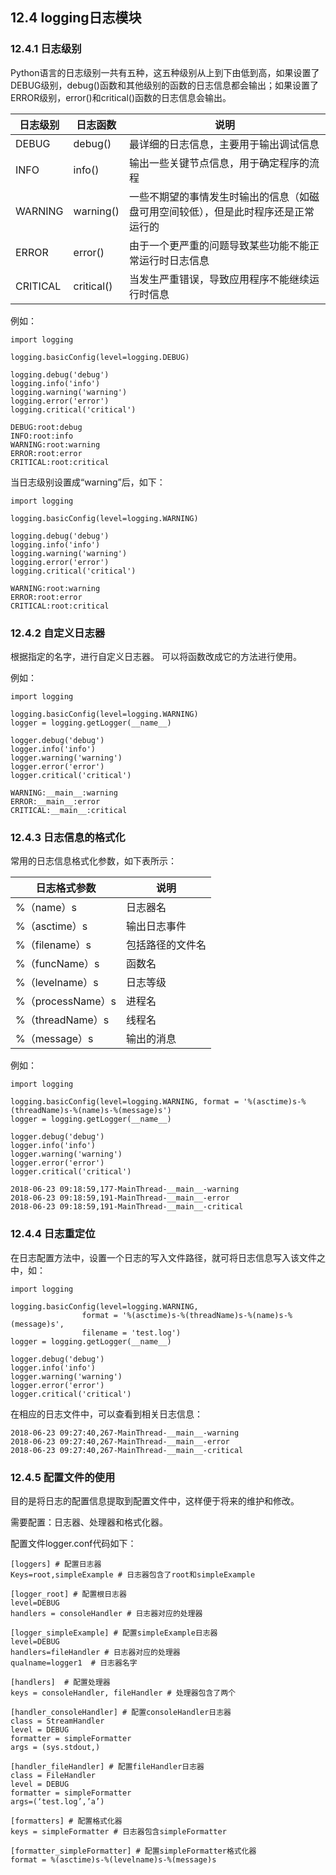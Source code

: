 ## 12.4 logging日志模块

### 12.4.1 日志级别

Python语言的日志级别一共有五种，这五种级别从上到下由低到高，如果设置了DEBUG级别，debug()函数和其他级别的函数的日志信息都会输出；如果设置了ERROR级别，error()和critical()函数的日志信息会输出。

|日志级别|	日志函数|	说明|
|-------|----------|--------|
|DEBUG|	debug()|	最详细的日志信息，主要用于输出调试信息|
|INFO|	info()|	输出一些关键节点信息，用于确定程序的流程|
|WARNING|	warning()|	一些不期望的事情发生时输出的信息（如磁盘可用空间较低），但是此时程序还是正常运行的|
|ERROR|	error()|	由于一个更严重的问题导致某些功能不能正常运行时日志信息|
|CRITICAL|	critical()|	当发生严重错误，导致应用程序不能继续运行时信息|

例如：  

    import logging

    logging.basicConfig(level=logging.DEBUG)

    logging.debug('debug')
    logging.info('info')
    logging.warning('warning')
    logging.error('error')
    logging.critical('critical')

    DEBUG:root:debug
    INFO:root:info
    WARNING:root:warning
    ERROR:root:error
    CRITICAL:root:critical

当日志级别设置成“warning”后，如下：

    import logging

    logging.basicConfig(level=logging.WARNING)

    logging.debug('debug')
    logging.info('info')
    logging.warning('warning')
    logging.error('error')
    logging.critical('critical')

    WARNING:root:warning
    ERROR:root:error
    CRITICAL:root:critical

### 12.4.2 自定义日志器

根据指定的名字，进行自定义日志器。
可以将函数改成它的方法进行使用。

例如：

    import logging

    logging.basicConfig(level=logging.WARNING)
    logger = logging.getLogger(__name__)

    logger.debug('debug')
    logger.info('info')
    logger.warning('warning')
    logger.error('error')
    logger.critical('critical')

    WARNING:__main__:warning
    ERROR:__main__:error
    CRITICAL:__main__:critical

### 12.4.3 日志信息的格式化

常用的日志信息格式化参数，如下表所示：  

|日志格式参数|	说明|
|-----------|-------|
|%（name）s|	日志器名|
|%（asctime）s|	输出日志事件|
|%（filename）s|	包括路径的文件名|
|%（funcName）s|	函数名|
|%（levelname）s|	日志等级|
|%（processName）s|	进程名|
|%（threadName）s|	线程名|
|%（message）s|	输出的消息|

例如：  

    import logging

    logging.basicConfig(level=logging.WARNING, format = '%(asctime)s-%(threadName)s-%(name)s-%(message)s')
    logger = logging.getLogger(__name__)

    logger.debug('debug')
    logger.info('info')
    logger.warning('warning')
    logger.error('error')
    logger.critical('critical')

    2018-06-23 09:18:59,177-MainThread-__main__-warning
    2018-06-23 09:18:59,191-MainThread-__main__-error
    2018-06-23 09:18:59,191-MainThread-__main__-critical

### 12.4.4 日志重定位  

在日志配置方法中，设置一个日志的写入文件路径，就可将日志信息写入该文件之中，如：  

    import logging

    logging.basicConfig(level=logging.WARNING,
                    format = '%(asctime)s-%(threadName)s-%(name)s-%(message)s',
                    filename = 'test.log')
    logger = logging.getLogger(__name__)

    logger.debug('debug')
    logger.info('info')
    logger.warning('warning')
    logger.error('error')
    logger.critical('critical')
    
在相应的日志文件中，可以查看到相关日志信息：  

    2018-06-23 09:27:40,267-MainThread-__main__-warning
    2018-06-23 09:27:40,267-MainThread-__main__-error
    2018-06-23 09:27:40,267-MainThread-__main__-critical

### 12.4.5 配置文件的使用  

目的是将日志的配置信息提取到配置文件中，这样便于将来的维护和修改。

需要配置：日志器、处理器和格式化器。

配置文件logger.conf代码如下：  

    [loggers] # 配置日志器
    Keys=root,simpleExample # 日志器包含了root和simpleExample

    [logger_root] # 配置根日志器
    level=DEBUG
    handlers = consoleHandler # 日志器对应的处理器

    [logger_simpleExample] # 配置simpleExample日志器
    level=DEBUG
    handlers=fileHandler # 日志器对应的处理器
    qualname=logger1  # 日志器名字

    [handlers]  # 配置处理器
    keys = consoleHandler, fileHandler # 处理器包含了两个

    [handler_consoleHandler] # 配置consoleHandler日志器
    class = StreamHandler
    level = DEBUG
    formatter = simpleFormatter
    args = (sys.stdout,)

    [handler_fileHandler] # 配置fileHandler日志器
    class = FileHandler
    level = DEBUG
    formatter = simpleFormatter
    args=(‘test.log’,’a’)

    [formatters] # 配置格式化器
    keys = simpleFormatter # 日志器包含simpleFormatter

    [formatter_simpleFormatter] # 配置simpleFormatter格式化器
    format = %(asctime)s-%(levelname)s-%(message)s
